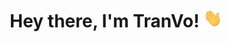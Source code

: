 # <div align="center">Hey there, I'm **TranVo**! <img src="https://raw.githubusercontent.com/ABSphreak/ABSphreak/master/gifs/Hi.gif" width="30px" height="30px"></div>
